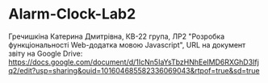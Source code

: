 # Alarm-Clock-Lab2

Гречишкіна Катерина Дмитрівна, КВ-22 група, ЛР2 "Розробка функціональності Web-додатка мовою Javascript", URL на документ звіту на Google Drive: https://docs.google.com/document/d/1IcNn5IaYsTbzHNhEeIMD6RXGhD3Ifjq2/edit?usp=sharing&ouid=101604685582336069043&rtpof=true&sd=true
